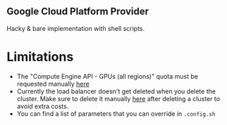 ## Google Cloud Platform Provider

Hacky & bare implementation with shell scripts.

# Limitations

- The "Compute Engine API - GPUs (all regions)" quota must be requested manually [here](https://console.cloud.google.com/iam-admin/quotas?metric=GPUs%20(all%20regions))
- Currently the load balancer doesn't get deleted when you delete the cluster. Make sure to delete it manually [here](https://console.cloud.google.com/net-services/loadbalancing/loadBalancers/list) after deleting a cluster to avoid extra costs.
- You can find a list of parameters that you can override in `.config.sh`